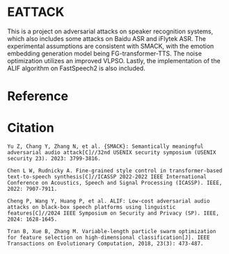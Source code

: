 # EATTACK

This is a project on adversarial attacks on speaker recognition systems, which also includes some attacks on Baidu ASR and iFlytek ASR. The experimental assumptions are consistent with SMACK, with the emotion embedding generation model being FG-transformer-TTS. The noise optimization utilizes an improved VLPSO. Lastly, the implementation of the ALIF algorithm on FastSpeech2 is also included.

# Reference

[SMACK]: https://github.com/WUSTL-CSPL/SMACK
[FG-transformer-TTS]: https://github.com/b04901014/FG-transformer-TTS
[ALIF]: https://github.com/TASER2023/TASER

# Citation

```
Yu Z, Chang Y, Zhang N, et al. {SMACK}: Semantically meaningful adversarial audio attack[C]//32nd USENIX security symposium (USENIX security 23). 2023: 3799-3816.

Chen L W, Rudnicky A. Fine-grained style control in transformer-based text-to-speech synthesis[C]//ICASSP 2022-2022 IEEE International Conference on Acoustics, Speech and Signal Processing (ICASSP). IEEE, 2022: 7907-7911.

Cheng P, Wang Y, Huang P, et al. ALIF: Low-cost adversarial audio attacks on black-box speech platforms using linguistic features[C]//2024 IEEE Symposium on Security and Privacy (SP). IEEE, 2024: 1628-1645.

Tran B, Xue B, Zhang M. Variable-length particle swarm optimization for feature selection on high-dimensional classification[J]. IEEE Transactions on Evolutionary Computation, 2018, 23(3): 473-487.
```
